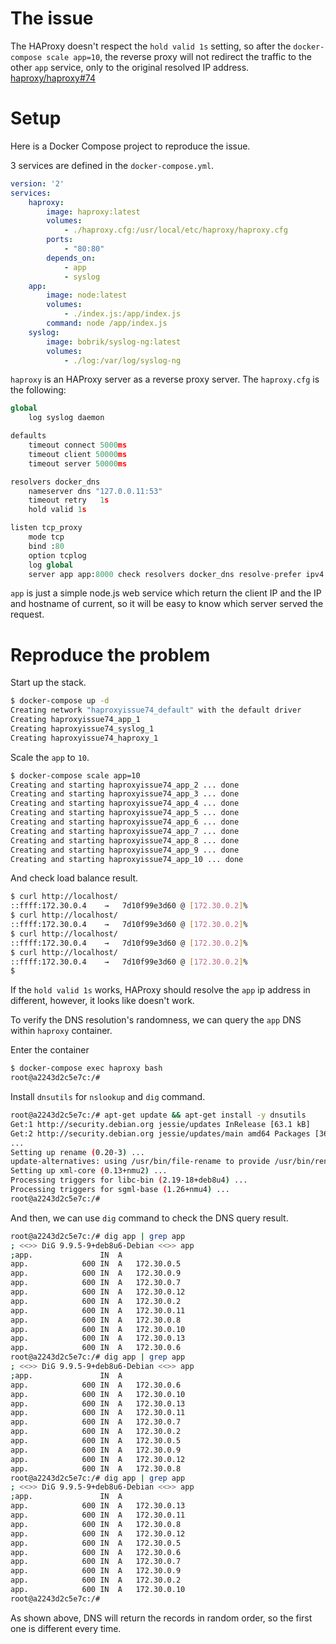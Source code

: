 # The issue


The HAProxy doesn't respect the `hold valid 1s` setting, so after the `docker-compose scale app=10`, the reverse proxy will not redirect the traffic to the other `app` service, only to the original resolved IP address. [haproxy/haproxy#74](haproxy/haproxy#74)


# Setup

Here is a Docker Compose project to reproduce the issue.

3 services are defined in the `docker-compose.yml`.

```yaml
version: '2'
services:
    haproxy:
        image: haproxy:latest
        volumes:
            - ./haproxy.cfg:/usr/local/etc/haproxy/haproxy.cfg
        ports:
            - "80:80"
        depends_on:
            - app
            - syslog
    app:
        image: node:latest
        volumes:
            - ./index.js:/app/index.js
        command: node /app/index.js
    syslog:
        image: bobrik/syslog-ng:latest
        volumes:
            - ./log:/var/log/syslog-ng
```

`haproxy` is an HAProxy server as a reverse proxy server. The `haproxy.cfg` is the following:

```python
global
    log syslog daemon

defaults
    timeout connect 5000ms
    timeout client 50000ms
    timeout server 50000ms

resolvers docker_dns
    nameserver dns "127.0.0.11:53"
    timeout retry   1s
    hold valid 1s

listen tcp_proxy
    mode tcp
    bind :80
    option tcplog
    log global
    server app app:8000 check resolvers docker_dns resolve-prefer ipv4
```

`app` is just a simple node.js web service which return the client IP and the IP and hostname of current, so it will be easy to know which server served the request.

# Reproduce the problem

Start up the stack.

```bash
$ docker-compose up -d
Creating network "haproxyissue74_default" with the default driver
Creating haproxyissue74_app_1
Creating haproxyissue74_syslog_1
Creating haproxyissue74_haproxy_1
```

Scale the `app` to `10`.

```bash
$ docker-compose scale app=10
Creating and starting haproxyissue74_app_2 ... done
Creating and starting haproxyissue74_app_3 ... done
Creating and starting haproxyissue74_app_4 ... done
Creating and starting haproxyissue74_app_5 ... done
Creating and starting haproxyissue74_app_6 ... done
Creating and starting haproxyissue74_app_7 ... done
Creating and starting haproxyissue74_app_8 ... done
Creating and starting haproxyissue74_app_9 ... done
Creating and starting haproxyissue74_app_10 ... done
```

And check load balance result.

```bash
$ curl http://localhost/
::ffff:172.30.0.4	 → 	 7d10f99e3d60 @ [172.30.0.2]%
$ curl http://localhost/
::ffff:172.30.0.4	 → 	 7d10f99e3d60 @ [172.30.0.2]%
$ curl http://localhost/
::ffff:172.30.0.4	 → 	 7d10f99e3d60 @ [172.30.0.2]%
$ curl http://localhost/
::ffff:172.30.0.4	 → 	 7d10f99e3d60 @ [172.30.0.2]%
$
```

If the `hold valid 1s` works, HAProxy should resolve the `app` ip address in different, however, it looks like doesn't work.

To verify the DNS resolution's randomness, we can query the `app` DNS within `haproxy` container.

Enter the container

```bash
$ docker-compose exec haproxy bash
root@a2243d2c5e7c:/#
```

Install `dnsutils` for `nslookup` and `dig` command.

```bash
root@a2243d2c5e7c:/# apt-get update && apt-get install -y dnsutils
Get:1 http://security.debian.org jessie/updates InRelease [63.1 kB]
Get:2 http://security.debian.org jessie/updates/main amd64 Packages [366 kB]
...
Setting up rename (0.20-3) ...
update-alternatives: using /usr/bin/file-rename to provide /usr/bin/rename (rename) in auto mode
Setting up xml-core (0.13+nmu2) ...
Processing triggers for libc-bin (2.19-18+deb8u4) ...
Processing triggers for sgml-base (1.26+nmu4) ...
root@a2243d2c5e7c:/#
```

And then, we can use `dig` command to check the DNS query result.

```bash
root@a2243d2c5e7c:/# dig app | grep app
; <<>> DiG 9.9.5-9+deb8u6-Debian <<>> app
;app.				IN	A
app.			600	IN	A	172.30.0.5
app.			600	IN	A	172.30.0.9
app.			600	IN	A	172.30.0.7
app.			600	IN	A	172.30.0.12
app.			600	IN	A	172.30.0.2
app.			600	IN	A	172.30.0.11
app.			600	IN	A	172.30.0.8
app.			600	IN	A	172.30.0.10
app.			600	IN	A	172.30.0.13
app.			600	IN	A	172.30.0.6
root@a2243d2c5e7c:/# dig app | grep app
; <<>> DiG 9.9.5-9+deb8u6-Debian <<>> app
;app.				IN	A
app.			600	IN	A	172.30.0.6
app.			600	IN	A	172.30.0.10
app.			600	IN	A	172.30.0.13
app.			600	IN	A	172.30.0.11
app.			600	IN	A	172.30.0.7
app.			600	IN	A	172.30.0.2
app.			600	IN	A	172.30.0.5
app.			600	IN	A	172.30.0.9
app.			600	IN	A	172.30.0.12
app.			600	IN	A	172.30.0.8
root@a2243d2c5e7c:/# dig app | grep app
; <<>> DiG 9.9.5-9+deb8u6-Debian <<>> app
;app.				IN	A
app.			600	IN	A	172.30.0.13
app.			600	IN	A	172.30.0.11
app.			600	IN	A	172.30.0.8
app.			600	IN	A	172.30.0.12
app.			600	IN	A	172.30.0.5
app.			600	IN	A	172.30.0.6
app.			600	IN	A	172.30.0.7
app.			600	IN	A	172.30.0.9
app.			600	IN	A	172.30.0.2
app.			600	IN	A	172.30.0.10
root@a2243d2c5e7c:/#

```

As shown above, DNS will return the records in random order, so the first one is different every time.
